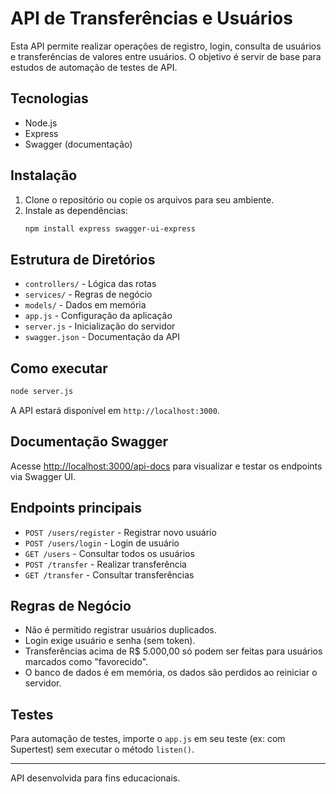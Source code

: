 # API de Transferências e Usuários

Esta API permite realizar operações de registro, login, consulta de usuários e transferências de valores entre usuários. O objetivo é servir de base para estudos de automação de testes de API.

## Tecnologias
- Node.js
- Express
- Swagger (documentação)

## Instalação

1. Clone o repositório ou copie os arquivos para seu ambiente.
2. Instale as dependências:
   ```bash
   npm install express swagger-ui-express
   ```

## Estrutura de Diretórios
- `controllers/` - Lógica das rotas
- `services/` - Regras de negócio
- `models/` - Dados em memória
- `app.js` - Configuração da aplicação
- `server.js` - Inicialização do servidor
- `swagger.json` - Documentação da API

## Como executar

```bash
node server.js
```
A API estará disponível em `http://localhost:3000`.

## Documentação Swagger
Acesse [http://localhost:3000/api-docs](http://localhost:3000/api-docs) para visualizar e testar os endpoints via Swagger UI.

## Endpoints principais

- `POST /users/register` - Registrar novo usuário
- `POST /users/login` - Login de usuário
- `GET /users` - Consultar todos os usuários
- `POST /transfer` - Realizar transferência
- `GET /transfer` - Consultar transferências

## Regras de Negócio
- Não é permitido registrar usuários duplicados.
- Login exige usuário e senha (sem token).
- Transferências acima de R$ 5.000,00 só podem ser feitas para usuários marcados como "favorecido".
- O banco de dados é em memória, os dados são perdidos ao reiniciar o servidor.

## Testes
Para automação de testes, importe o `app.js` em seu teste (ex: com Supertest) sem executar o método `listen()`.

---

API desenvolvida para fins educacionais.